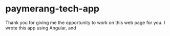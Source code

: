 # paymerang-tech-app
 
Thank you for giving me the opportunity to work on this web page for you. I wrote this app using Angular, and 
